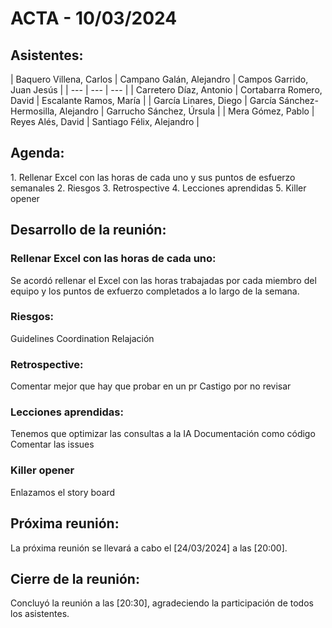 # ACTA - 10/03/2024

## Asistentes:
<div class="markdown-table">
| Baquero Villena, Carlos | Campano Galán, Alejandro | Campos Garrido, Juan Jesús |
| --- | --- | --- |
| Carretero Díaz, Antonio | Cortabarra Romero, David | Escalante Ramos, María |
| García Linares, Diego | García Sánchez-Hermosilla, Alejandro | Garrucho Sánchez, Úrsula |
| Mera Gómez, Pablo | Reyes Alés, David | Santiago Félix, Alejandro |
</div>

## Agenda:
<div class="markdown-center">
1. Rellenar Excel con las horas de cada uno y sus puntos de esfuerzo semanales
2. Riesgos
3. Retrospective
4. Lecciones aprendidas
5. Killer opener
</div>

## Desarrollo de la reunión:

### Rellenar Excel con las horas de cada uno:
Se acordó rellenar el Excel con las horas trabajadas por cada miembro del equipo y los puntos de exfuerzo completados a lo largo de la semana.

### Riesgos:
Guidelines
Coordination
Relajación

### Retrospective:
Comentar mejor que hay que probar en un pr
Castigo por no revisar

### Lecciones aprendidas:
Tenemos que optimizar las consultas a la IA
Documentación como código
Comentar las issues


### Killer opener
Enlazamos el story board

## Próxima reunión:
La próxima reunión se llevará a cabo el [24/03/2024] a las [20:00].

## Cierre de la reunión:
Concluyó la reunión a las [20:30], agradeciendo la participación de todos los asistentes.